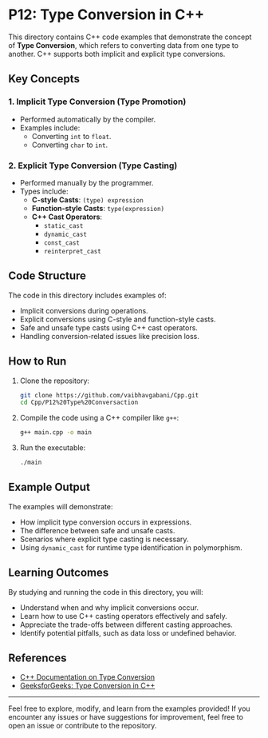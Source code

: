 # P12: Type Conversion in C++

This directory contains C++ code examples that demonstrate the concept of **Type Conversion**, which refers to converting data from one type to another. C++ supports both implicit and explicit type conversions.

## Key Concepts

### 1. Implicit Type Conversion (Type Promotion)
- Performed automatically by the compiler.
- Examples include:
  - Converting `int` to `float`.
  - Converting `char` to `int`.

### 2. Explicit Type Conversion (Type Casting)
- Performed manually by the programmer.
- Types include:
  - **C-style Casts**: `(type) expression`
  - **Function-style Casts**: `type(expression)`
  - **C++ Cast Operators**:
    - `static_cast`
    - `dynamic_cast`
    - `const_cast`
    - `reinterpret_cast`

## Code Structure

The code in this directory includes examples of:

- Implicit conversions during operations.
- Explicit conversions using C-style and function-style casts.
- Safe and unsafe type casts using C++ cast operators.
- Handling conversion-related issues like precision loss.

## How to Run

1. Clone the repository:
   ```bash
   git clone https://github.com/vaibhavgabani/Cpp.git
   cd Cpp/P12%20Type%20Conversaction
   ```

2. Compile the code using a C++ compiler like `g++`:
   ```bash
   g++ main.cpp -o main
   ```

3. Run the executable:
   ```bash
   ./main
   ```

## Example Output

The examples will demonstrate:
- How implicit type conversion occurs in expressions.
- The difference between safe and unsafe casts.
- Scenarios where explicit type casting is necessary.
- Using `dynamic_cast` for runtime type identification in polymorphism.

## Learning Outcomes

By studying and running the code in this directory, you will:
- Understand when and why implicit conversions occur.
- Learn how to use C++ casting operators effectively and safely.
- Appreciate the trade-offs between different casting approaches.
- Identify potential pitfalls, such as data loss or undefined behavior.

## References

- [C++ Documentation on Type Conversion](https://cplusplus.com/doc/tutorial/typecasting/)
- [GeeksforGeeks: Type Conversion in C++](https://www.geeksforgeeks.org/type-conversion-in-c/)

---
Feel free to explore, modify, and learn from the examples provided! If you encounter any issues or have suggestions for improvement, feel free to open an issue or contribute to the repository.
